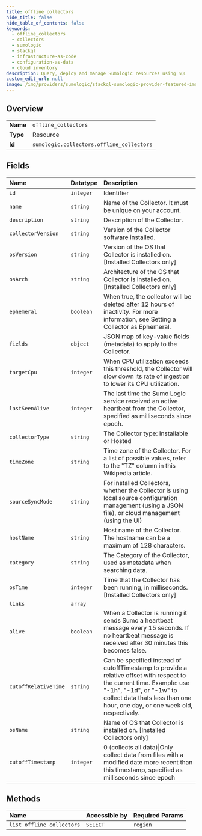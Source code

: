 ```yaml
---
title: offline_collectors
hide_title: false
hide_table_of_contents: false
keywords:
  - offline_collectors
  - collectors
  - sumologic    
  - stackql
  - infrastructure-as-code
  - configuration-as-data
  - cloud inventory
description: Query, deploy and manage Sumologic resources using SQL
custom_edit_url: null
image: /img/providers/sumologic/stackql-sumologic-provider-featured-image.png
---
```

  
    

## Overview
<table><tbody>
<tr><td><b>Name</b></td><td><code>offline_collectors</code></td></tr>
<tr><td><b>Type</b></td><td>Resource</td></tr>
<tr><td><b>Id</b></td><td><code>sumologic.collectors.offline_collectors</code></td></tr>
</tbody></table>

## Fields
| Name | Datatype | Description |
|:-----|:---------|:------------|
| `id` | `integer` | Identifier |
| `name` | `string` | Name of the Collector. It must be unique on your account. |
| `description` | `string` | Description of the Collector. |
| `collectorVersion` | `string` | Version of the Collector software installed. |
| `osVersion` | `string` | Version of the OS that Collector is installed on. [Installed Collectors only] |
| `osArch` | `string` | Architecture of the OS that Collector is installed on. [Installed Collectors only] |
| `ephemeral` | `boolean` | When true, the collector will be deleted after 12 hours of inactivity. For more information, see Setting a Collector as Ephemeral. |
| `fields` | `object` | JSON map of key-value fields (metadata) to apply to the Collector. |
| `targetCpu` | `integer` | When CPU utilization exceeds this threshold, the Collector will slow down its rate of ingestion to lower its CPU utilization. |
| `lastSeenAlive` | `integer` | The last time the Sumo Logic service received an active heartbeat from the Collector, specified as milliseconds since epoch. |
| `collectorType` | `string` | The Collector type: Installable or Hosted |
| `timeZone` | `string` | Time zone of the Collector. For a list of possible values, refer to the "TZ" column in this Wikipedia article. |
| `sourceSyncMode` | `string` | For installed Collectors, whether the Collector is using local source configuration management (using a JSON file), or cloud management (using the UI) |
| `hostName` | `string` | Host name of the Collector. The hostname can be a maximum of 128 characters. |
| `category` | `string` | The Category of the Collector, used as metadata when searching data. |
| `osTime` | `integer` | Time that the Collector has been running, in milliseconds. [Installed Collectors only] |
| `links` | `array` |  |
| `alive` | `boolean` | When a Collector is running it sends Sumo a heartbeat message every 15 seconds. If no heartbeat message is received after 30 minutes this becomes false. |
| `cutoffRelativeTime` | `string` | Can be specified instead of cutoffTimestamp to provide a relative offset with respect to the current time. Example: use "-1h", "-1d", or "-1w" to collect data thats less than one hour, one day, or one week old, respectively. |
| `osName` | `string` | Name of OS that Collector is installed on. [Installed Collectors only] |
| `cutoffTimestamp` | `integer` | 0 (collects all data)\|Only collect data from files with a modified date more recent than this timestamp, specified as milliseconds since epoch |
## Methods
| Name | Accessible by | Required Params |
|:-----|:--------------|:----------------|
| `list_offline_collectors` | `SELECT` | `region` |

